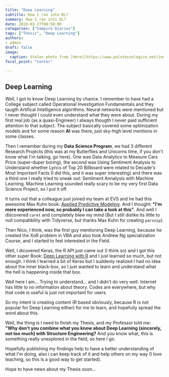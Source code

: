 ```yaml
---
title: "Deep Learning"
subtitle: How I ran into DL?
summary: How I ran into DL?
date: 2019-03-27T00:50:00
categories: ["Vampire Diaries"]
tags: ["Thesis", "Deep Learning"]
authors:
- admin
draft: false
image:
  caption: Stolen photo from [Here](https://www.polotecnologico.net/index.php/nuevos-cursos/deeplearning)
focal_point: "Center"
  
---
```


## Deep Learning

Well, I got to know Deep Learning by chance. I remember to have had a College subject called Operational Investigation Fundamentals and they taugth Artifical Intelligence algorithms. Neural networks were mentioned but I never thought I could even understand what they were about.
During my first real job (as a quasi-Engineer) I always thougth I never paid sufficient attention to that subject. The subject basically covered some optimization models and for some reason **AI** was there, just sky-high level mentions in some classes.

Then I remember during my **Data Science Program**, we had 3 different Research Projects (this was at my Butterflies and Unicorns time, if you don't know what I'm talking, go here). One was Data Analytics to Measure Cars Price (super-duper boring), the second was Using Sentiment Analysis to Understand whether Lyrics of Top 20 Billboard were related to Decade's Most Important Facts (I did this, and it was super interesting) and there was a third one I really tried to sneak out: Sentiment Annalysis with Machine Learning. Machine Learning sounded really scary to be my very first Data Science Project, so I put it off.

It turns out that a colleague just joined my team at EVS and he had this awesome Max Kuhn book: [Applied Predictive Modeling](https://www.bookdepository.com/Applied-Predictive-Modeling-Max-Kuhn/9781461468486?redirected=true&utm_medium=Google&utm_campaign=Base1&utm_source=CL&utm_content=Applied-Predictive-Modeling&selectCurrency=CLP&w=AF4JAU961V0NQ9A803TP&pdg=pla-309526196374:kwd-309526196374:cmp-1653769863:adg-64191594660:crv-318349950654:pid-9781461468486:dev-c&gclid=CjwKCAjw-ZvlBRBbEiwANw9UWplud3A9daFx70SYI7-0t29OmknuQProNRgQtt39d572kbgsKqflBhoCwV8QAvD_BwE). And I thought: __"I'm more experienced now, so probably I can take a look at this"__. And well I discovered `caret` and completely blew my mind (But I still dislike its little to null compatibility with Tidyverse, but thanks Max Kuhn for creating `parsnip`).

Then Nico, I think, was the first guy mentioning Deep Learning, because he created the XoR problem in VBA and also took Andrew Ng specialization Course, and 
I started to feel interested in the Field.

Well, I dicovered Keras, the R API just came out (I think so) and I got this other super Book: [Deep Learning with R](https://www.amazon.com/Deep-Learning-R-Francois-Chollet/dp/161729554X) and I just learned so much, but not enough. I think I learned a bit of Keras but I suddenly realized I had no idea about the inner black-box, so I just wanted to learn and understand what the hell is happening inside that box.

Well here I am... Trying to understand... and I didn't do very well. Internet has little to no information about theory. Codes are everywhere, but why that code is useful is just not important for users.

So my intent is creating content (R based obviously, because R is not popular for Deep Learning either) for me to learn, and hopefully spread the word about this.

Well, the thing is I need to finish my Thesis, and my Professor told me: __"Why don't you combine what you know about Deep Learning (sincerely, not too much) with Structure Engineering?__ And you know what, this is something really unexplored in the field, so here I go. 

Hopefully publishing my findings help to have a better understanding of what I'm doing, also i can keep track of it and help others on my way (I love teaching, so this is a good way to get started).

Hope to have news about my Thesis soon...


